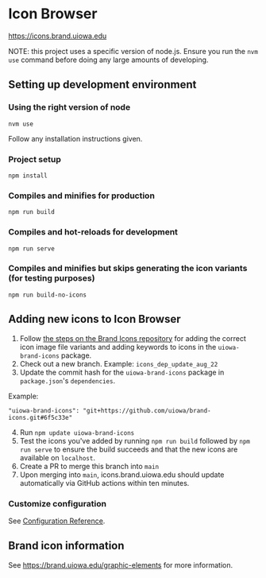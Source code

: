 # Icon Browser
https://icons.brand.uiowa.edu

NOTE: this project uses a specific version of node.js. Ensure you run the `nvm use` command before doing any large amounts of developing.

## Setting up development environment

### Using the right version of node
```
nvm use
```

Follow any installation instructions given.

### Project setup
```
npm install
```

### Compiles and minifies for production
```
npm run build
```

### Compiles and hot-reloads for development
```
npm run serve
```

### Compiles and minifies but skips generating the icon variants (for testing purposes)
```
npm run build-no-icons
```


## Adding new icons to Icon Browser

1. Follow [the steps on the Brand Icons repository](https://github.com/uiowa/brand-icons/blob/main/README.md) for adding the correct icon image file variants and adding keywords to icons in the `uiowa-brand-icons` package.
2. Check out a new branch. Example: `icons_dep_update_aug_22`
3. Update the commit hash for the `uiowa-brand-icons` package in `package.json`'s `dependencies`. 

Example: 

`"uiowa-brand-icons": "git+https://github.com/uiowa/brand-icons.git#6f5c33e"`

4. Run `npm update uiowa-brand-icons`
5. Test the icons you've added by running `npm run build` followed by `npm run serve` to ensure  the build succeeds and that the new icons are available on `localhost`.
6. Create a PR to merge this branch into `main`
7. Upon merging into `main`, icons.brand.uiowa.edu should update automatically via GitHub actions within ten minutes.

### Customize configuration
See [Configuration Reference](https://cli.vuejs.org/config/).

## Brand icon information
See https://brand.uiowa.edu/graphic-elements for more information. 

